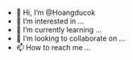 - 👋 Hi, I’m @Hoangducok
- 👀 I’m interested in ...
- 🌱 I’m currently learning ...
- 💞️ I’m looking to collaborate on ...
- 📫 How to reach me ...

<!---
Hoangducok/Hoangducok is a ✨ special ✨ repository because its `README.md` (this file) appears on your GitHub profile.
You can click the Preview link to take a look at your changes.
--->
